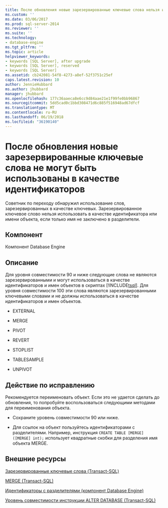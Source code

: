 ```yaml
---
title: После обновления новые зарезервированные ключевые слова нельзя использовать в качестве идентификаторов | Документы Microsoft
ms.custom: ''
ms.date: 03/06/2017
ms.prod: sql-server-2014
ms.reviewer: ''
ms.suite: ''
ms.technology:
- database-engine
ms.tgt_pltfrm: ''
ms.topic: article
helpviewer_keywords:
- keywords [SQL Server], after upgrade
- keywords [SQL Server], reserved
- keywords [SQL Server]
ms.assetid: cb242081-54f8-4273-a8ef-52f3751c25ef
caps.latest.revision: 10
author: JennieHubbard
ms.author: jhubbard
manager: jhubbard
ms.openlocfilehash: 177c36aaeca8e6cc9d84aae21e1f99fe0bb96867
ms.sourcegitcommit: 5dd5cad0c1bbd308471d6c885f516948ad67dfcf
ms.translationtype: MT
ms.contentlocale: ru-RU
ms.lasthandoff: 06/19/2018
ms.locfileid: "36190140"
---
```

# <a name="after-upgrade-new-reserved-keywords-cannot-be-used-as-identifiers"></a>После обновления новые зарезервированные ключевые слова не могут быть использованы в качестве идентификаторов
  Советник по переходу обнаружил использование слов, зарезервированных в качестве ключевых. Зарезервированное ключевое слово нельзя использовать в качестве идентификатора или имени объекта, если только имя не заключено в разделители.  
  
## <a name="component"></a>Компонент  
 Компонент Database Engine  
  
## <a name="description"></a>Описание  
 Для уровня совместимости 90 и ниже следующие слова не являются зарезервированными и могут использоваться в качестве идентификаторов и имен объектов в скриптах [!INCLUDE[tsql](../../includes/tsql-md.md)]. Для уровня совместимости 100 эти слова являются зарезервированными ключевыми словами и не должны использоваться в качестве идентификаторов и имен объектов.  
  
-   EXTERNAL  
  
-   MERGE  
  
-   PIVOT  
  
-   REVERT  
  
-   STOPLIST  
  
-   TABLESAMPLE  
  
-   UNPIVOT  
  
## <a name="corrective-action"></a>Действие по исправлению  
 Рекомендуется переименовать объект. Если это не удается сделать до обновления, то попробуйте воспользоваться следующими методами для переименования объекта.  
  
-   Сохраните уровень совместимости 90 или ниже.  
  
-   Для ссылок на объект пользуйтесь идентификаторами с разделителями. Например, инструкция `CREATE TABLE [MERGE] ([MERGE] int);` использует квадратные скобки для разделения имя объекта MERGE.  
  
## <a name="external-resources"></a>Внешние ресурсы  
 [Зарезервированные ключевые слова &#40;Transact-SQL&#41;](/sql/t-sql/language-elements/reserved-keywords-transact-sql)  
  
 [MERGE (Transact-SQL)](/sql/t-sql/statements/merge-transact-sql)  
  
 [Идентификаторы с разделителями (компонент Database Engine)](http://go.microsoft.com/fwlink/?LinkId=112509)  
  
 [Уровень совместимости инструкции ALTER DATABASE &#40;Transact-SQL&#41;](/sql/t-sql/statements/alter-database-transact-sql-compatibility-level)  
  
  
